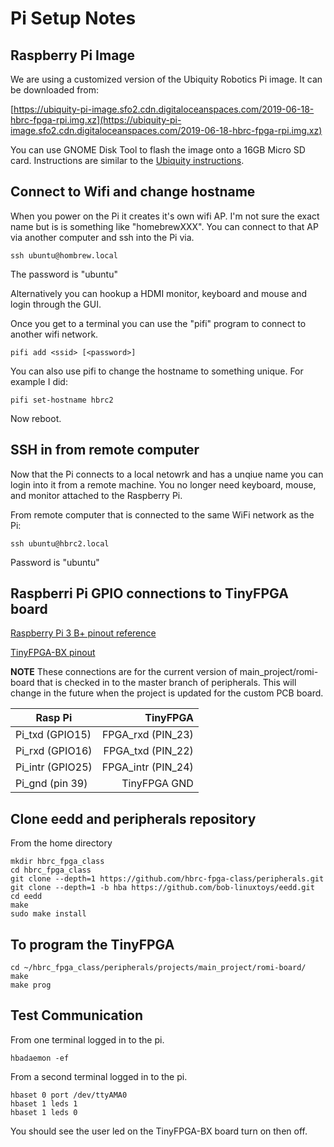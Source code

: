 # Pi Setup Notes

## Raspberry Pi Image

We are using a customized version of the Ubiquity Robotics Pi image.
It can be downloaded from:

[https://ubiquity-pi-image.sfo2.cdn.digitaloceanspaces.com/2019-06-18-hbrc-fpga-rpi.img.xz](https://ubiquity-pi-image.sfo2.cdn.digitaloceanspaces.com/2019-06-18-hbrc-fpga-rpi.img.xz)

You can use GNOME Disk Tool to flash the image onto a 16GB Micro SD card.
Instructions are similar to the [Ubiquity instructions](https://downloads.ubiquityrobotics.com/pi.html).

## Connect to Wifi and change hostname

When you power on the Pi it creates it's own wifi AP.  I'm not sure the exact name but
is is something like "homebrewXXX".  You can connect to that AP via another computer
and ssh into the Pi via.

```
ssh ubuntu@hombrew.local
```

The password is "ubuntu"

Alternatively you can hookup a HDMI monitor, keyboard and mouse and login through the
GUI.

Once you get to a terminal you can use the "pifi" program to connect to another wifi
network.

```
pifi add <ssid> [<password>]
```

You can also use pifi to change the hostname to something unique. For example I did:

```
pifi set-hostname hbrc2
```

Now reboot.

## SSH in from remote computer

Now that the Pi connects to a local netowrk and has a unqiue name you can
login into it from a remote machine.  You no longer need keyboard, mouse, and monitor
attached to the Raspberry Pi.

From remote computer that is connected to the same WiFi network as the Pi:

```
ssh ubuntu@hbrc2.local
```

Password is "ubuntu"

## Raspberri Pi GPIO connections to TinyFPGA board

[Raspberry Pi 3 B+ pinout reference](https://pi4j.com/1.2/pins/model-3b-plus-rev1.html)

[TinyFPGA-BX pinout](https://www.crowdsupply.com/img/a1f0/card-front_png_project-body.jpg)

**NOTE** These connections are for the current version of main_project/romi-board
that is checked in to the master branch of peripherals.  This will change
in the future when the project is updated for the custom PCB board.

| Rasp Pi          | TinyFPGA           |
| ---------------- | ------------------:|
| Pi_txd (GPIO15)  | FPGA_rxd (PIN_23)  |
| Pi_rxd (GPIO16)  | FPGA_txd (PIN_22)  |
| Pi_intr (GPIO25) | FPGA_intr (PIN_24) |
| Pi_gnd (pin 39)  | TinyFPGA GND       |


## Clone eedd and peripherals repository

From the home directory

```
mkdir hbrc_fpga_class
cd hbrc_fpga_class
git clone --depth=1 https://github.com/hbrc-fpga-class/peripherals.git
git clone --depth=1 -b hba https://github.com/bob-linuxtoys/eedd.git
cd eedd
make
sudo make install
```

## To program the TinyFPGA

```
cd ~/hbrc_fpga_class/peripherals/projects/main_project/romi-board/
make
make prog
```

## Test Communication

From one terminal logged in to the pi.

```
hbadaemon -ef
```

From a second terminal logged in to the pi.

```
hbaset 0 port /dev/ttyAMA0
hbaset 1 leds 1
hbaset 1 leds 0
```

You should see the user led on the TinyFPGA-BX board turn on
then off.



